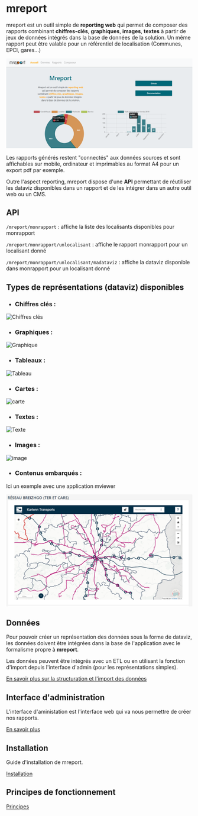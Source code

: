 # mreport

mreport est un outil simple de **reporting web** qui permet de composer des rapports combinant **chiffres-clés**, **graphiques**, **images**, **textes** à partir de jeux de données intégrés dans la base de données de la solution. Un même rapport peut être valable pour un référentiel de localisation (Communes, EPCI,  gares...)

![Home](img/home.png "Home")

Les rapports générés restent "connectés"   aux données sources et sont affichables sur mobile, ordinateur et imprimables au format A4 pour un export pdf par exemple.

Outre l'aspect reporting, mreport dispose d'une **API** permettant de réutiliser les dataviz disponibles dans un rapport et de les intégrer dans un autre outil web ou un CMS.


## API

`/mreport/monrapport`  :  affiche la liste des localisants disponibles pour monrapport

`/mreport/monrapport/unlocalisant`  :  affiche le rapport  monrapport pour un localisant donné

`/mreport/monrapport/unlocalisant/madataviz`  :  affiche la dataviz  disponible dans monrapport pour un localisant donné



## Types de représentations (dataviz) disponibles


* ### Chiffres clés :
![Chiffres clés](img/figure.png "Chiffres clés")

* ### Graphiques :
![Graphique](img/chart.png "Graphique")

*  ### Tableaux :
![Tableau](img/table.png "Tableau")

*  ### Cartes :
![carte](img/map.PNG "Carte")

*  ### Textes :
![Texte](img/text.png "Texte")

*  ### Images :
![image](img/image.png "Image")

*  ### Contenus embarqués :

Ici un exemple avec une application mviewer

![Contenu embarqué (iframe)](img/iframe.png "Contenu embarqué")



## Données

Pour pouvoir créer un représentation des données sous la forme de dataviz, les données doivent être intégrées dans la base de l'application avec le formalisme propre à **mreport**.

Les données peuvent être intégrés avec un ETL ou en utilisant la fonction d'import depuis l'interface d'admin (pour les représentations simples).

[En savoir plus sur la structuration et l'import des données](DATA.md)


## Interface d'administration

L'interface d'aministation est l'interface web qui va nous permettre de créer nos rapports.

[En savoir plus](ADMIN.md)


## Installation

Guide d'installation de mreport.

[Installation](INSTALL.md)

## Principes de fonctionnement

[Principes](PRINCIPES.md)


